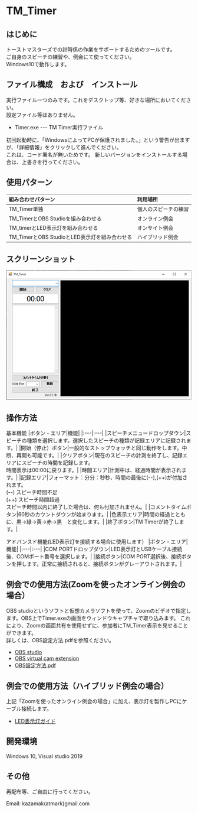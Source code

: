 # TM_Timer

## はじめに
トーストマスターズでの計時係の作業をサポートするためのツールです。  
ご自身のスピーチの練習や、例会にて使ってください。  
Windows10で動作します。

## ファイル構成　および　インストール
実行ファイル一つのみです。これをデスクトップ等、好きな場所においてください。  
設定ファイル等はありません。  
- Timer.exe --- TM Timer実行ファイル  

初回起動時に、「WindowsによってPCが保護されました。」という警告が出ますが、「詳細情報」をクリックして進んでください。  
これは、コード署名が無いためです。
新しいバージョンをインストールする場合は、上書きを行ってください。

## 使用パターン
|組み合わせパターン|利用場所|
|:---|:---|
|TM_Timer単独|個人のスピーチの練習|
|TM_TimerとOBS Studioを組み合わせる|オンライン例会|
|TM_timerとLED表示灯を組み合わせる|オンサイト例会|
|TM_TimerとOBS StudioとLED表示灯を組み合わせる|ハイブリッド例会|
 
## スクリーンショット
![Screenshot](https://github.com/kazamak/Timer/blob/master/screen_shot.png?raw=true)

## 操作方法

基本機能
|ボタン・エリア|機能|
|:---|:---|
|スピーチメニュードロップダウン|スピーチの種類を選択します。選択したスピーチの種類が記録エリアに記録されます。|
|開始（停止）ボタン|一般的なストップウォッチと同じ動作をします。中断、再開も可能です。|
|クリアボタン|現在のスピーチの計測を終了し、記録エリアにスピーチの時間を記録します。<br>時間表示は00:00に戻ります。|
|時間エリア|計測中は、経過時間が表示されます。|
|記録エリア|フォーマット：分分：秒秒、時間の最後に(--),(++)が付加されます。<br>  (--) スピーチ時間不足<br>  (++) スピーチ時間超過<br>スピーチ時間以内に終了した場合は、何も付加されません。|
|コメントタイムボタン|60秒のカウントダウンが始まります。|
|色表示エリア|時間の経過とともに、黒->緑->黄->赤->黒　と変化します。|
|終了ボタン|TM Timerが終了します。|

アドバンスド機能(LED表示灯を接続する場合に使用します）
|ボタン・エリア|機能|
|:---|:---|
|COM PORTドロップダウン|LED表示灯とUSBケーブル接続後、COMポート番号を選択します。|
|接続ボタン|COM PORT選択後、接続ボタンを押します。正常に接続されると、接続ボタンがグレーアウトされます。|

## 例会での使用方法(Zoomを使ったオンライン例会の場合）
OBS studioというソフトと仮想カメラソフトを使って、Zoomのビデオで指定します。OBS上でTimer.exeの画面をウィンドウキャプチャで取り込みます。
これにより、Zoomの画面共有を使用せずに、参加者にTM_Timer表示を見せることができます。  
詳しくは、OBS設定方法.pdfを参照ください。

- [OBS studio](https://obsproject.com/download)  
- [OBS virtual cam extension](https://obsproject.com/forum/resources/obs-virtualcam.949/)
- [OBS設定方法.pdf](https://github.com/kazamak/Timer/blob/master/OSB%E8%A8%AD%E5%AE%9A%E6%96%B9%E6%B3%95.pdf)

## 例会での使用方法（ハイブリッド例会の場合）
上記「Zoomを使ったオンライン例会の場合」に加え、表示灯を製作しPCにケーブル接続します。
- [LED表示灯ガイド](https://github.com/kazamak/Timer/blob/master/LED%E8%A1%A8%E7%A4%BA%E7%81%AF%E3%82%AC%E3%82%A4%E3%83%89.pdf)


## 開発環境
Windows 10, Visual studio 2019  

## その他
再配布等、ご自由に行ってください。

Email: kazamak(atmark)gmail.com
